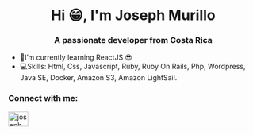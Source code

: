 <h1 align="center">Hi 😁, I'm Joseph Murillo</h1>

<h3 align="center">A passionate developer from Costa Rica</h3>

- 📘I’m currently learning ReactJS 😎
- 💻Skills: Html, Css, Javascript, Ruby, Ruby On Rails, Php, Wordpress, Java SE, Docker, Amazon S3, Amazon LightSail.


<p align="left">
<h3 align="left">Connect with me:</h3>
<a href="www.linkedin.com/in/josephmurillorod" target="blank"><img align="center" src="https://cdn.jsdelivr.net/npm/simple-icons@3.0.1/icons/linkedin.svg" alt="josephmurillo" height="30" width="40" /></a>
</p>
